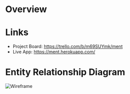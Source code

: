 # Overview

# Links

- Project Board: https://trello.com/b/m69SUYmk/ment
- Live App: https://ment.herokuapp.com/

# Entity Relationship Diagram

![Wireframe]()


